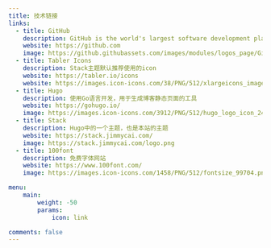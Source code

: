 ```yaml
---
title: 技术链接
links:
  - title: GitHub
    description: GitHub is the world's largest software development platform.
    website: https://github.com
    image: https://github.githubassets.com/images/modules/logos_page/GitHub-Mark.png
  - title: Tabler Icons
    description: Stack主题默认推荐使用的icon
    website: https://tabler.io/icons
    website: https://images.icon-icons.com/38/PNG/512/xlargeicons_image_iconxlarge_5314.png
  - title: Hugo
    description: 使用Go语言开发，用于生成博客静态页面的工具
    website: https://gohugo.io/
    image: https://images.icon-icons.com/3912/PNG/512/hugo_logo_icon_248064.png
  - title: Stack
    description: Hugo中的一个主题，也是本站的主题
    website: https://stack.jimmycai.com/
    image: https://stack.jimmycai.com/logo.png
  - title: 100font
    description: 免费字体网站
    website: https://www.100font.com/
    image: https://images.icon-icons.com/1458/PNG/512/fontsize_99704.png

menu:
    main: 
        weight: -50
        params:
            icon: link

comments: false
---
```

